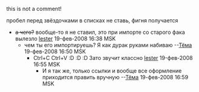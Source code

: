 this is not a comment\!

пробел перед звёздочками в списках не ставь, фигня получается

  - ~~а чего?~~ вообще-то я не ставил, это при импорте со старого фака
    вылезло [lester](User:lester_dev "wikilink") 19-фев-2008 16:38 MSK
      - чем ты его импортируешь? Я как дурак руками набиваю
        --[Тёма](User:JB "wikilink") 19-фев-2008 16:50 MSK
          - Ctrl+C Ctrl+V :D :D :D Зато звучит классно
            [lester](User:lester_dev "wikilink") 19-фев-2008 16:55 MSK
              - И я так же, только ссылки и вообще все оформление
                приходится править вручную
                --[Тёма](User:JB "wikilink") 19-фев-2008 16:59 MSK